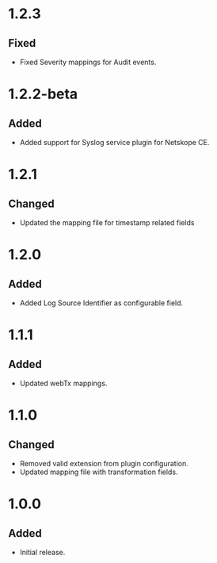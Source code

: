 # 1.2.3
## Fixed
- Fixed Severity mappings for Audit events.

# 1.2.2-beta
## Added
- Added support for Syslog service plugin for Netskope CE.

# 1.2.1
## Changed
- Updated the mapping file for timestamp related fields

# 1.2.0
## Added
- Added Log Source Identifier as configurable field.

# 1.1.1
## Added
- Updated webTx mappings.

# 1.1.0
## Changed
- Removed valid extension from plugin configuration.
- Updated mapping file with transformation fields.

# 1.0.0
## Added
- Initial release.